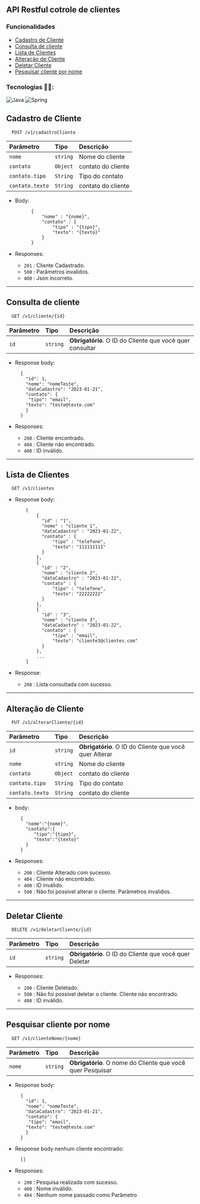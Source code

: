 
## API Restful cotrole de clientes

### Funcionalidades

- [Cadastro de Cliente](##Cadastro-de-Cliente)
- [Consulta de cliente](##Consulta-de-cliente)
- [Lista de Clientes](##Lista-de-Clientes)
- [Alteração de Cliente](##Alteração-de-Cliente)
- [Deletar Cliente](##Deletar-Cliente)
- [ Pesquisar cliente por nome](##Pesquisar-cliente-por-nome)


### Tecnologias 👨‍💻:
![Java](https://img.shields.io/badge/Java-ED8B00?style=for-the-badge&logo=java&logoColor=white)
![Spring](https://img.shields.io/badge/Spring-6DB33F?style=for-the-badge&logo=spring&logoColor=white)



## Cadastro de Cliente

```http
  POST /v1/cadastroCliente 
```

| Parâmetro   | Tipo       | Descrição                           |
| :---------- | :--------- | :---------------------------------- |
| `nome` | `string` | Nome do cliente |
| `contato` | `Object` | contato do cliente|
| `contato.tipo` | `String` |Tipo do contato |
| `contato.texto` | `String` | contato do cliente |

- Body:

            {
                "nome" : "{nome}",
                "contato" : {
                    "tipo" : "{tipo}",
                    "texto": "{texto}"
                }
            }

- Responses:
      
    * `201` : Cliente Cadastrado.
    * `500` : Parâmetros invalidos.
    * `400` : Json incorreto.
  
---

## Consulta de cliente

```http
  GET /v1/cliente/{id}
```

| Parâmetro   | Tipo       | Descrição                                   |
| :---------- | :--------- | :------------------------------------------ |
| `id`      | `string` | **Obrigatório**. O ID do Cliente que você quer consultar |

- Response body:

        {
          "id": 1,
          "nome": "nomeTeste",
          "dataCadastro": "2023-01-21",
          "contato": {
           "tipo": "email",
          "texto": "teste@teste.com"
          }
        }

- Responses:
      
    * `200` : Cliente encontrado.
    * `404` : Cliente não encontrado.
    * `400` : ID inválido.

---

## Lista de Clientes

```http
  GET /v1/clientes
```
- Response body:

          [
              {
                "id" : "1",
                "nome" : "cliente 1",
                "dataCadastro" : "2023-01-22",
                "contato" : {
                    "tipo" : "telefone",
                    "texto": "111111111"
                }
              },
              {
                "id" : "2",
                "nome" : "cliente 2",
                "dataCadastro" : "2023-01-22",
                "contato" : {
                    "tipo" : "telefone",
                    "texto": "22222222"
                }
              },
              {
                "id" : "3",
                "nome" : "cliente 3",
                "dataCadastro" : "2023-01-22",
                "contato" : {
                    "tipo" : "email",
                    "texto": "cliente3@clientes.com"
                }
              },
              ...
          ]
         

- Response:
      
    * `200` : Lista consultada com sucesso.
 
---

## Alteração de Cliente

```http
  PUT /v1/alterarCliente/{id}
```

| Parâmetro   | Tipo       | Descrição                                   |
| :---------- | :--------- | :------------------------------------------ |
| `id`      | `string` | **Obrigatório**. O ID do Cliente que você quer Alterar |
| `nome` | `string` | Nome do cliente |
| `contato` | `Object` | contato do cliente|
| `contato.tipo` | `String` |Tipo do contato |
| `contato.texto` | `String` | contato do cliente |

- body:

        {
          "nome":"{nome}",
          "contato":{
             "tipo":"{tipo}",
             "texto":"{texto}"
          }
        }

- Responses:
      
    * `200` : Cliente Alterado com sucesso.
    * `404` : Cliente não encontrado.
    * `400` : ID inválido.
    * `500` : Não foi possivel alterar o cliente. Parâmetros invalidos.

     
---

## Deletar Cliente

```http
  DELETE /v1/deletarCliente/{id}
```

| Parâmetro   | Tipo       | Descrição                                   |
| :---------- | :--------- | :------------------------------------------ |
| `id`      | `string` | **Obrigatório**. O ID do Cliente que você quer Deletar |

- Responses:
      
    * `200` : Cliente Deletado.
    * `500` : Não foi possivel deletar o cliente. Cliente não encontrado.
    * `400` : ID inválido.

---

  ## Pesquisar cliente por nome

```http
  GET /v1/clienteNome/{nome}
```

| Parâmetro   | Tipo       | Descrição                                   |
| :---------- | :--------- | :------------------------------------------ |
| `nome`      | `string` | **Obrigatório**. O nome do Cliente que você quer Pesquisar |

- Response body:

        {
          "id": 1,
          "nome": "nomeTeste",
          "dataCadastro": "2023-01-21",
          "contato": {
           "tipo": "email",
          "texto": "teste@teste.com"
          }
        }

- Response body nenhum cliente encontrado:

        []

- Responses:
  
    * `200` : Pesquisa realizada com sucesso.
    * `400` : Nome inválido.
    * `404` : Nenhum nome passado como Parâmetro

  


  

  

